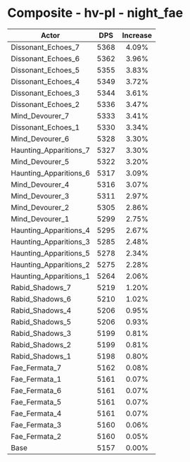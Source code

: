 # Composite - hv-pl - night_fae
| Actor | DPS | Increase |
|---|:---:|:---:|
|Dissonant_Echoes_7|5368|4.09%|
|Dissonant_Echoes_6|5362|3.96%|
|Dissonant_Echoes_5|5355|3.83%|
|Dissonant_Echoes_4|5349|3.72%|
|Dissonant_Echoes_3|5344|3.61%|
|Dissonant_Echoes_2|5336|3.47%|
|Mind_Devourer_7|5333|3.41%|
|Dissonant_Echoes_1|5330|3.34%|
|Mind_Devourer_6|5328|3.30%|
|Haunting_Apparitions_7|5327|3.30%|
|Mind_Devourer_5|5322|3.20%|
|Haunting_Apparitions_6|5317|3.09%|
|Mind_Devourer_4|5316|3.07%|
|Mind_Devourer_3|5311|2.97%|
|Mind_Devourer_2|5305|2.86%|
|Mind_Devourer_1|5299|2.75%|
|Haunting_Apparitions_4|5295|2.67%|
|Haunting_Apparitions_3|5285|2.48%|
|Haunting_Apparitions_5|5278|2.34%|
|Haunting_Apparitions_2|5275|2.28%|
|Haunting_Apparitions_1|5264|2.06%|
|Rabid_Shadows_7|5219|1.20%|
|Rabid_Shadows_6|5210|1.02%|
|Rabid_Shadows_4|5206|0.95%|
|Rabid_Shadows_5|5206|0.93%|
|Rabid_Shadows_3|5199|0.81%|
|Rabid_Shadows_2|5199|0.81%|
|Rabid_Shadows_1|5198|0.80%|
|Fae_Fermata_7|5162|0.08%|
|Fae_Fermata_1|5161|0.07%|
|Fae_Fermata_6|5161|0.07%|
|Fae_Fermata_5|5161|0.07%|
|Fae_Fermata_4|5161|0.07%|
|Fae_Fermata_3|5160|0.06%|
|Fae_Fermata_2|5160|0.05%|
|Base|5157|0.00%|
